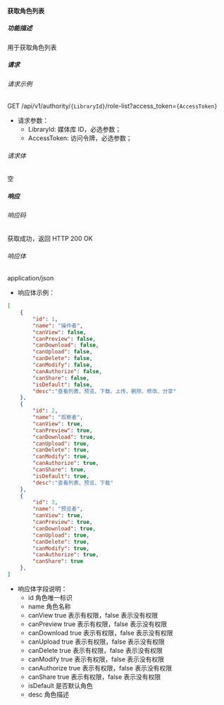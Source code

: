 #### 获取角色列表

##### 功能描述

用于获取角色列表

##### 请求

###### 请求示例  

GET /api/v1/authority/`{LibraryId}`/role-list?access_token=`{AccessToken}`

- 请求参数：
  - LibraryId: 媒体库 ID，必选参数；
  - AccessToken: 访问令牌，必选参数；

###### 请求体

空

##### 响应

###### 响应码

获取成功，返回 HTTP 200 OK

###### 响应体

application/json

- 响应体示例：

```json
[
    {
        "id": 1,
        "name": "操作者",
        "canView": false,
        "canPreview": false,
        "canDownload": false,
        "canUpload": false,
        "canDelete": false,
        "canModify": false,
        "canAuthorize": false,
        "canShare": false,
        "isDefault": false,
        "desc":"查看列表、预览、下载、上传、删除、修改、分享"
    },
    {
        "id": 2,
        "name": "观察者",
        "canView": true,
        "canPreview": true,
        "canDownload": true,
        "canUpload": true,
        "canDelete": true,
        "canModify": true,
        "canAuthorize": true,
        "canShare": true,
        "isDefault": true,
        "desc":"查看列表、预览、下载"
    },
    {
        "id": 3,
        "name": "预览者",
        "canView": true,
        "canPreview": true,
        "canDownload": true,
        "canUpload": true,
        "canDelete": true,
        "canModify": true,
        "canAuthorize": true,
        "canShare": true
    },
]
```

- 响应体字段说明：
  - id 角色唯一标识
  - name 角色名称
  - canView true 表示有权限，false 表示没有权限
  - canPreview true 表示有权限，false 表示没有权限
  - canDownload true 表示有权限，false 表示没有权限
  - canUpload true 表示有权限，false 表示没有权限
  - canDelete true 表示有权限，false 表示没有权限
  - canModify true 表示有权限，false 表示没有权限
  - canAuthorize true 表示有权限，false 表示没有权限
  - canShare true 表示有权限，false 表示没有权限
  - isDefault 是否默认角色
  - desc 角色描述
